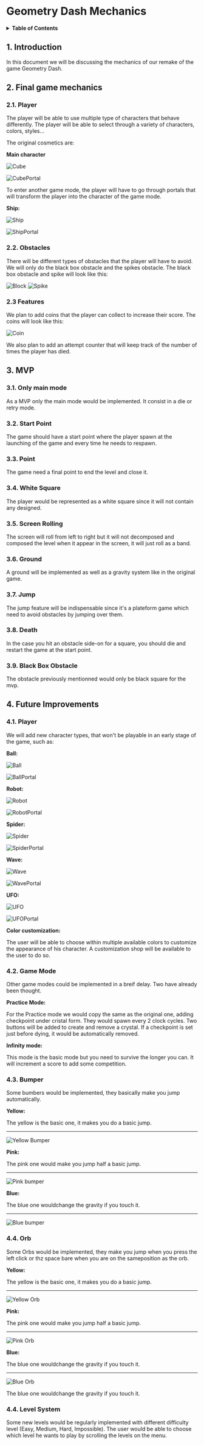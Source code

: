 # Geometry Dash Mechanics

<details>
<summary><b>Table of Contents</b></summary>

- [Geometry Dash Mechanics](#geometry-dash-mechanics)
  - [1. Introduction](#1-introduction)
  - [2. Final game mechanics](#2-final-game-mechanics)
    - [2.1. Player](#21-player)
    - [2.2. Obstacles](#22-obstacles)
    - [2.3 Features](#23-features)
  - [3. MVP](#3-mvp)
    - [3.1. Only main mode](#31-only-main-mode)
    - [3.2. Start Point](#32-start-point)
    - [3.3.  Point](#33--point)
    - [3.4. White Square](#34-white-square)
    - [3.5. Screen Rolling](#35-screen-rolling)
    - [3.6. Ground](#36-ground)
    - [3.7. Jump](#37-jump)
    - [3.8. Death](#38-death)
    - [3.9. Black Box Obstacle](#39-black-box-obstacle)
  - [4. Future Improvements](#4-future-improvements)
    - [4.1. Player](#41-player)
    - [4.2. Game Mode](#42-game-mode)
    - [4.3. Bumper](#43-bumper)
    - [4.4. Orb](#44-orb)
    - [4.4. Level System](#44-level-system)

</summary></details>

## 1. Introduction

In this document we will be discussing the mechanics of our remake of the game Geometry Dash.

## 2. Final game mechanics

### 2.1. Player

The player will be able to use multiple type of characters that behave differently. The player will be able to select through a variety of characters, colors, styles...

The original cosmetics are:

**Main character**

![Cube](img/icon.png)

![CubePortal](img/cubePortal.png)

To enter another game mode, the player will have to go through portals that will transform the player into the character of the game mode.

**Ship:**

![Ship](img/ship.png)

![ShipPortal](img/shipPortal.png)

### 2.2. Obstacles

There will be different types of obstacles that the player will have to avoid. We will only do the black box obstacle and the spikes obstacle. The black box obstacle and spike will look like this:

![Block](img/block.png) ![Spike](img/spike.png)

### 2.3 Features

We plan to add coins that the player can collect to increase their score. The coins will look like this:

![Coin](img/coin.png)

We also plan to add an attempt counter that will keep track of the number of times the player has died.

## 3. MVP

### 3.1. Only main mode

As a MVP only the main mode would be implemented. It consist in a die or retry mode.

### 3.2. Start Point

The game should have a start point where the player spawn at the launching of the game and every time he needs to respawn.

### 3.3.  Point

The game need a final point to end the level and close it.

### 3.4. White Square

The player would be represented as a white square since it will not contain any designed.

### 3.5. Screen Rolling

The screen will roll from left to right but it will not decomposed and composed the level when it appear in the screen, it will just roll as a band.

### 3.6. Ground

A ground will be implemented as well as a gravity system like in the original game.

### 3.7. Jump

The jump feature will be indispensable since it's a plateform game which need to avoid obstacles by jumping over them.

### 3.8. Death

In the case you hit an obstacle side-on for a square, you should die and restart the game at the start point.

### 3.9. Black Box Obstacle

The obstacle previously mentionned would only be black square for the mvp.

## 4. Future Improvements

### 4.1. Player

We will add new character types, that won't be playable in an early stage of the game, such as:

**Ball:**

![Ball](https://github.com/Victor-Leroy/CPPGame/blob/Dev/Game/sprites/ball.png)

![BallPortal](img/ballPortal.png)

**Robot:**

![Robot](https://github.com/Victor-Leroy/CPPGame/blob/Dev/Game/sprites/robot.png)

![RobotPortal](img/robotPortal.png)

**Spider:**

![Spider](https://github.com/Victor-Leroy/CPPGame/blob/Dev/Game/sprites/spider.png)

![SpiderPortal](img/spiderPortal.png)

**Wave:**

![Wave](https://github.com/Victor-Leroy/CPPGame/blob/Dev/Game/sprites/triangle.png)

![WavePortal](img/wavePortal.png)

**UFO:**

![UFO](https://github.com/Victor-Leroy/CPPGame/blob/Dev/Game/sprites/ufo.png)

![UFOPortal](img/ufoPortal.png)

**Color customization:**

The user will be able to choose within multiple available colors to customize the appearance of his character. A customization shop will be available to the user to do so.

### 4.2. Game Mode

Other game modes could be implemented in a breif delay. Two have already been thought.

**Practice Mode:**

For the Practice mode we would copy the same as the original one, adding checkpoint under cristal form. They would spawn every 2 clock cycles.
Two buttons will be added to create and remove a crystal.
If a checkpoint is set just before dying, it would be automatically removed.

**Infinity mode:**

This mode is the basic mode but you need to survive the longer you can. It will increment a score to add some competition.

### 4.3. Bumper

Some bumbers would be implemented, they basically make you jump automatically.

**Yellow:**

The yellow is the basic one, it makes you do a basic jump.

---

![Yellow Bumper](img/YellowJumpPad.png)

**Pink:**

The pink one would make you jump half a basic jump.

---

![Pink bumper](img/MagentaJumpPad.png)

**Blue:**

The blue one wouldchange the gravity if you touch it.

---

![Blue bumper](img/CyanGravityPad.png)

### 4.4. Orb

Some Orbs would be implemented, they make you jump when you press the left click or thz space bare when you are on the sameposition as the orb.

**Yellow:**

The yellow is the basic one, it makes you do a basic jump.

---

![Yellow Orb](img/YellowJumpRing.png)

**Pink:**

The pink one would make you jump half a basic jump.

---

![Pink Orb](img/MagentaJumpRing.png)

**Blue:**

The blue one wouldchange the gravity if you touch it.

---

![Blue Orb](img/CyanGravityRing.png)

The blue one wouldchange the gravity if you touch it.

### 4.4. Level System

Some new levels would be regularly implemented with different difficulty level (Easy, Medium, Hard, Impossible).
The user would be able to choose which level he wants to play by scrolling the levels on the menu.
